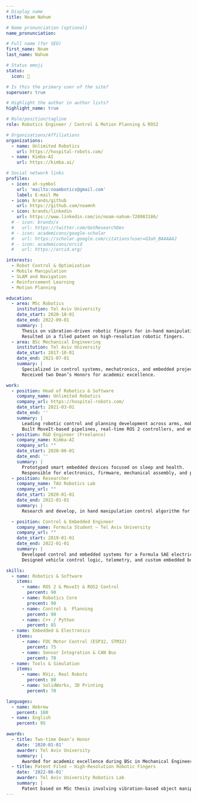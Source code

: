 ```yaml
---
# Display name
title: Noam Nahum

# Name pronunciation (optional)
name_pronunciation: 

# Full name (for SEO)
first_name: Noam
last_name: Nahum

# Status emoji
status:
  icon: 🤖

# Is this the primary user of the site?
superuser: true

# Highlight the author in author lists?
highlight_name: true

# Role/position/tagline
role: Robotics Engineer / Control & Motion Planning & ROS2 

# Organizations/Affiliations
organizations:
  - name: Unlimited Robotics
    url: https://hospital-robots.com/
  - name: Kimba-AI
    url: https://kimba.ai/

# Social network links
profiles:
  - icon: at-symbol
    url: 'mailto:noambotics@gmail.com'
    label: E-mail Me
  - icon: brands/github
    url: https://github.com/noamnh
  - icon: brands/linkedin
    url: https://www.linkedin.com/in/noam-nahum-720983186/
  # - icon: brands/x
  #   url: https://twitter.com/GetResearchDev
  # - icon: academicons/google-scholar
  #   url: https://scholar.google.com/citations?user=G3ah_BAAAAAJ
  # - icon: academicons/orcid
  #   url: https://orcid.org/

interests:
  - Robot Control & Optimization
  - Mobile Manipulation
  - SLAM and Navigation
  - Reinforcement Learning
  - Motion Planning

education:
  - area: MSc Robotics
    institution: Tel Aviv University
    date_start: 2020-10-01
    date_end: 2022-09-01
    summary: |
      Thesis on vibration-driven robotic fingers for in-hand manipulation of thin objects.
      Resulted in a filed patent on high-resolution robotic fingers.
  - area: BSc Mechanical Engineering
    institution: Tel Aviv University
    date_start: 2017-10-01
    date_end: 2021-07-01
    summary: |
      Specialized in control systems, mechatronics, and embedded projects.
      Received two Dean’s Honors for academic excellence.

work:
  - position: Head of Robotics & Software
    company_name: Unlimited Robotics
    company_url: https://hospital-robots.com/
    date_start: 2021-03-01
    date_end: ''
    summary: |
      Leading robotic control and planning development across arms, mobile base, and high-level task logic.
      Built MoveIt-based pipelines, real-time ROS 2 controllers, and embedded integrations.
  - position: R&D Engineer (Freelance)
    company_name: Kimba-AI
    company_url: ""
    date_start: 2020-06-01
    date_end: ''
    summary: |
      Prototyped smart embedded devices focused on sleep and health.
      Responsible for electronics, firmware, mechanical assembly, and performance tuning.
  - position: Researcher
    company_name: TAU Robotics Lab
    company_url: ""
    date_start: 2020-01-01
    date_end: 2022-01-01
    summary: |
      Research and develop, in hand manipulation control algorithm for thin object manipulation using vibration. OpenVFM

  - position: Control & Embedded Engineer
    company_name: Formula Student – Tel Aviv University
    company_url: ""
    date_start: 2019-01-01
    date_end: 2022-01-01
    summary: |
      Developed control and embedded systems for a Formula SAE electric race car.
      Designed vehicle control logic, telemetry, and custom embedded boards.

skills:
  - name: Robotics & Software
    items:
      - name: ROS 2 & MoveIt & ROS2 Control
        percent: 90
      - name: Robotics Core
        precent: 90
      - name: Control &  Planning
        percent: 90
      - name: C++ / Python
        percent: 85
  - name: Embedded & Electronics
    items:
      - name: FOC Motor Control (ESP32, STM32)
        percent: 75
      - name: Sensor Integration & CAN Bus
        percent: 70
  - name: Tools & Simulation
    items:
      - name: RViz, Real Robots
        percent: 80
      - name: SolidWorks, 3D Printing
        percent: 70

languages:
  - name: Hebrew
    percent: 100
  - name: English
    percent: 95

awards:
  - title: Two-time Dean’s Honor
    date: '2020-01-01'
    awarder: Tel Aviv University
    summary: |
      Awarded for academic excellence during BSc in Mechanical Engineering.
  - title: Patent Filed – High-Resolution Robotic Fingers
    date: '2022-06-01'
    awarder: Tel Aviv University Robotics Lab
    summary: |
      Patent based on MSc thesis involving vibration-based object manipulation in parallel grippers.
---
```

